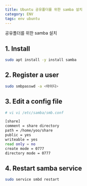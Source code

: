 ```yaml
---
title: Ubuntu 공유폴더를 위한 samba 설치
category: ENV
tags: env ubuntu
---
```


공유폴더를 위한 samba 설치

<!--more-->

## 1. Install

```sh
sudo apt install -y install samba
```

## 2. Register a user

```sh
sudo smbpasswd -a <아이디>
```

## 3. Edit a config file

```sh
# vi vi /etc/samba/smb.conf

[share]
comment = share directory
path = /home/yoo/share
public = yes
writeable = yes
read only = no
create mode = 0777
directory mode = 0777
```

## 4. Restart samba service

```sh
sudo service smbd restart
```
